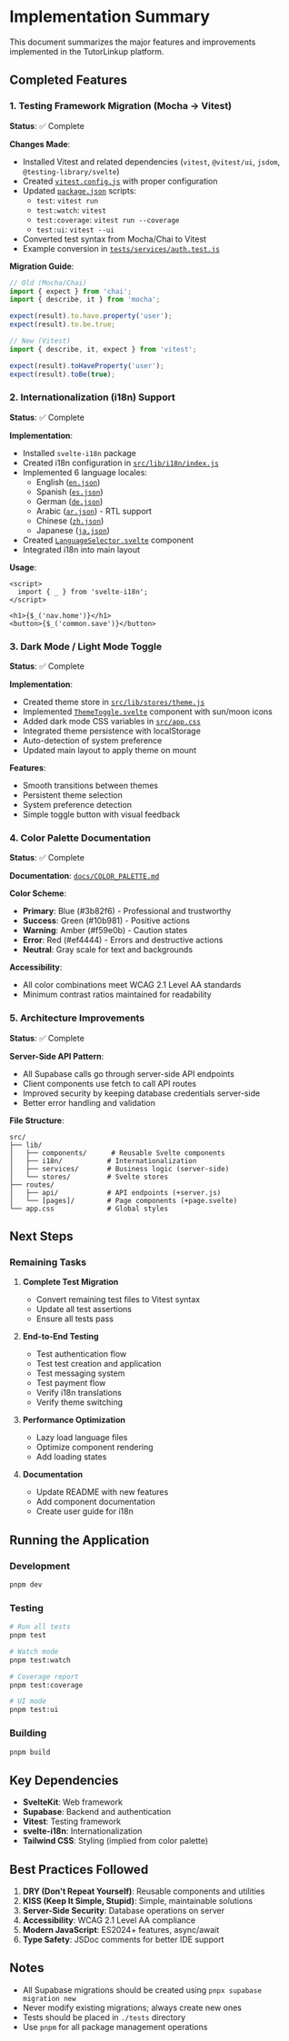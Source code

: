 # Implementation Summary

This document summarizes the major features and improvements implemented in the TutorLinkup platform.

## Completed Features

### 1. Testing Framework Migration (Mocha → Vitest)

**Status**: ✅ Complete

**Changes Made**:
- Installed Vitest and related dependencies (`vitest`, `@vitest/ui`, `jsdom`, `@testing-library/svelte`)
- Created [`vitest.config.js`](../vitest.config.js) with proper configuration
- Updated [`package.json`](../package.json) scripts:
  - `test`: `vitest run`
  - `test:watch`: `vitest`
  - `test:coverage`: `vitest run --coverage`
  - `test:ui`: `vitest --ui`
- Converted test syntax from Mocha/Chai to Vitest
- Example conversion in [`tests/services/auth.test.js`](../tests/services/auth.test.js)

**Migration Guide**:
```javascript
// Old (Mocha/Chai)
import { expect } from 'chai';
import { describe, it } from 'mocha';

expect(result).to.have.property('user');
expect(result).to.be.true;

// New (Vitest)
import { describe, it, expect } from 'vitest';

expect(result).toHaveProperty('user');
expect(result).toBe(true);
```

### 2. Internationalization (i18n) Support

**Status**: ✅ Complete

**Implementation**:
- Installed `svelte-i18n` package
- Created i18n configuration in [`src/lib/i18n/index.js`](../src/lib/i18n/index.js)
- Implemented 6 language locales:
  - English ([`en.json`](../src/lib/i18n/locales/en.json))
  - Spanish ([`es.json`](../src/lib/i18n/locales/es.json))
  - German ([`de.json`](../src/lib/i18n/locales/de.json))
  - Arabic ([`ar.json`](../src/lib/i18n/locales/ar.json)) - RTL support
  - Chinese ([`zh.json`](../src/lib/i18n/locales/zh.json))
  - Japanese ([`ja.json`](../src/lib/i18n/locales/ja.json))
- Created [`LanguageSelector.svelte`](../src/lib/components/LanguageSelector.svelte) component
- Integrated i18n into main layout

**Usage**:
```svelte
<script>
  import { _ } from 'svelte-i18n';
</script>

<h1>{$_('nav.home')}</h1>
<button>{$_('common.save')}</button>
```

### 3. Dark Mode / Light Mode Toggle

**Status**: ✅ Complete

**Implementation**:
- Created theme store in [`src/lib/stores/theme.js`](../src/lib/stores/theme.js)
- Implemented [`ThemeToggle.svelte`](../src/lib/components/ThemeToggle.svelte) component with sun/moon icons
- Added dark mode CSS variables in [`src/app.css`](../src/app.css)
- Integrated theme persistence with localStorage
- Auto-detection of system preference
- Updated main layout to apply theme on mount

**Features**:
- Smooth transitions between themes
- Persistent theme selection
- System preference detection
- Simple toggle button with visual feedback

### 4. Color Palette Documentation

**Status**: ✅ Complete

**Documentation**: [`docs/COLOR_PALETTE.md`](./COLOR_PALETTE.md)

**Color Scheme**:
- **Primary**: Blue (#3b82f6) - Professional and trustworthy
- **Success**: Green (#10b981) - Positive actions
- **Warning**: Amber (#f59e0b) - Caution states
- **Error**: Red (#ef4444) - Errors and destructive actions
- **Neutral**: Gray scale for text and backgrounds

**Accessibility**:
- All color combinations meet WCAG 2.1 Level AA standards
- Minimum contrast ratios maintained for readability

### 5. Architecture Improvements

**Status**: ✅ Complete

**Server-Side API Pattern**:
- All Supabase calls go through server-side API endpoints
- Client components use fetch to call API routes
- Improved security by keeping database credentials server-side
- Better error handling and validation

**File Structure**:
```
src/
├── lib/
│   ├── components/      # Reusable Svelte components
│   ├── i18n/           # Internationalization
│   ├── services/       # Business logic (server-side)
│   └── stores/         # Svelte stores
├── routes/
│   ├── api/            # API endpoints (+server.js)
│   └── [pages]/        # Page components (+page.svelte)
└── app.css             # Global styles
```

## Next Steps

### Remaining Tasks

1. **Complete Test Migration**
   - Convert remaining test files to Vitest syntax
   - Update all test assertions
   - Ensure all tests pass

2. **End-to-End Testing**
   - Test authentication flow
   - Test test creation and application
   - Test messaging system
   - Test payment flow
   - Verify i18n translations
   - Verify theme switching

3. **Performance Optimization**
   - Lazy load language files
   - Optimize component rendering
   - Add loading states

4. **Documentation**
   - Update README with new features
   - Add component documentation
   - Create user guide for i18n

## Running the Application

### Development
```bash
pnpm dev
```

### Testing
```bash
# Run all tests
pnpm test

# Watch mode
pnpm test:watch

# Coverage report
pnpm test:coverage

# UI mode
pnpm test:ui
```

### Building
```bash
pnpm build
```

## Key Dependencies

- **SvelteKit**: Web framework
- **Supabase**: Backend and authentication
- **Vitest**: Testing framework
- **svelte-i18n**: Internationalization
- **Tailwind CSS**: Styling (implied from color palette)

## Best Practices Followed

1. **DRY (Don't Repeat Yourself)**: Reusable components and utilities
2. **KISS (Keep It Simple, Stupid)**: Simple, maintainable solutions
3. **Server-Side Security**: Database operations on server
4. **Accessibility**: WCAG 2.1 Level AA compliance
5. **Modern JavaScript**: ES2024+ features, async/await
6. **Type Safety**: JSDoc comments for better IDE support

## Notes

- All Supabase migrations should be created using `pnpx supabase migration new`
- Never modify existing migrations; always create new ones
- Tests should be placed in `./tests` directory
- Use `pnpm` for all package management operations